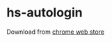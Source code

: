 # hs-autologin
Download from [chrome web store](https://chrome.google.com/webstore/detail/hsfi-autologin/elilnldogneeampcpaklipkelikjipkg/)
